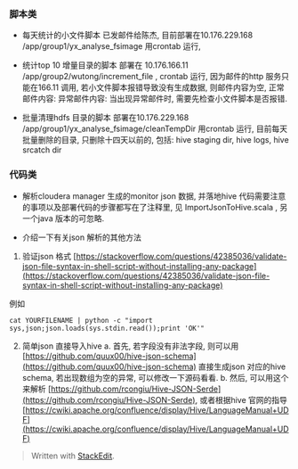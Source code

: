 ### 脚本类
* 每天统计的小文件脚本
已发邮件给陈杰, 目前部署在10.176.229.168 /app/group1/yx_analyse_fsimage 
用crontab 运行, 

* 统计top 10 增量目录的脚本
部署在 10.176.166.11 /app/group2/wutong/increment_file , crontab 运行, 因为邮件的http 服务只能在166.11 调用, 若小文件脚本报错导致没有生成数据, 则邮件内容为空, 
正常邮件内容: 
异常邮件内容: 
当出现异常邮件时, 需要先检查小文件脚本是否报错. 

* 批量清理hdfs 目录的脚本
部署在10.176.229.168 /app/group1/yx_analyse_fsimage/cleanTempDir
用crontab 运行, 目前每天批量删除的目录, 只删除十四天以前的, 包括: hive staging dir, hive logs, hive srcatch dir

### 代码类
* 解析cloudera manager 生成的monitor json 数据, 并落地hive
代码需要注意的事项以及部署代码的步骤都写在了注释里, 见 ImportJsonToHive.scala , 另一个java 版本的可忽略. 

* 介绍一下有关json 解析的其他方法
1. 验证json 格式
[https://stackoverflow.com/questions/42385036/validate-json-file-syntax-in-shell-script-without-installing-any-package](https://stackoverflow.com/questions/42385036/validate-json-file-syntax-in-shell-script-without-installing-any-package)

例如
```
cat YOURFILENAME | python -c "import sys,json;json.loads(sys.stdin.read());print 'OK'"
```

2. 简单json 直接导入hive
a. 首先, 若字段没有非法字段, 则可以用
[https://github.com/quux00/hive-json-schema](https://github.com/quux00/hive-json-schema)
直接生成json 对应的hive schema, 若出现数组为空的异常, 可以修改一下源码看看. 
b. 然后, 可以用这个来解析 [https://github.com/rcongiu/Hive-JSON-Serde](https://github.com/rcongiu/Hive-JSON-Serde), 或者根据hive 官网的指导 [https://cwiki.apache.org/confluence/display/Hive/LanguageManual+UDF](https://cwiki.apache.org/confluence/display/Hive/LanguageManual+UDF)



> Written with [StackEdit](https://stackedit.io/).
<!--stackedit_data:
eyJoaXN0b3J5IjpbMTg4Mzg3MjQ2NSwtMTUxMTQ2NjY4MSwtMT
YzMDE2MTU5NSwtMjA1NTk1MzQ5NV19
-->